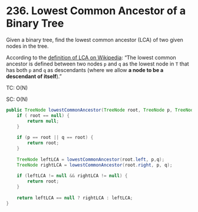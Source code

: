 # 236. Lowest Common Ancestor of a Binary Tree

Given a binary tree, find the lowest common ancestor (LCA) of two given nodes in the tree.

According to the [definition of LCA on Wikipedia](https://en.wikipedia.org/wiki/Lowest\_common\_ancestor): “The lowest common ancestor is defined between two nodes `p` and `q` as the lowest node in `T` that has both `p` and `q` as descendants (where we allow **a node to be a descendant of itself**).”



TC: O(N)

SC: O(N)

```java
public TreeNode lowestCommonAncestor(TreeNode root, TreeNode p, TreeNode q) {
    if ( root == null) {
        return null;
    }
    
    if (p == root || q == root) {
        return root;
    }
    
    TreeNode leftLCA = lowestCommonAncestor(root.left, p,q);
    TreeNode rightLCA = lowestCommonAncestor(root.right, p, q);
    
    if (leftLCA != null && rightLCA != null) {
        return root;
    }
    
    return leftLCA == null ? rightLCA : leftLCA;
}
```
